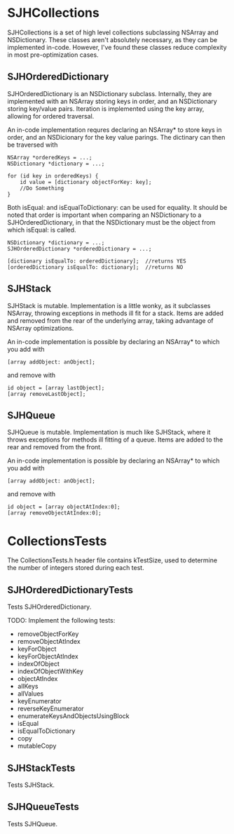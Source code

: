 # SJHCollections

SJHCollections is a set of high level collections subclassing NSArray and NSDictionary. These classes aren't absolutely necessary, as they can be implemented in-code. However, I've found these classes reduce complexity in most pre-optimization cases.

## SJHOrderedDictionary

SJHOrderedDictionary is an NSDictionary subclass. Internally, they are implemented with an NSArray storing keys in order, and an NSDictionary storing key/value pairs. Iteration is implemented using the key array, allowing for ordered traversal.

An in-code implementation requres declaring an NSArray* to store keys in order, and an NSDicionary for the key value parings. The dictinary can then be traversed with

	NSArray *orderedKeys = ...;
	NSDictionary *dictionary = ...;

	for (id key in orderedKeys) {
		id value = [dictionary objectForKey: key];
		//Do Something
	}

Both isEqual: and isEqualToDictionary: can be used for equality. It should be noted that order is important when comparing an NSDictionary to a SJHOrderedDictionary, in that the NSDictionary must be the object from which isEqual: is called.

	NSDictionary *dictionary = ...;
	SJHOrderedDictionary *orderedDictionary = ...;

	[dictionary isEqualTo: orderedDictionary];  //returns YES
	[orderedDictionary isEqualTo: dictionary];  //returns NO


## SJHStack

SJHStack is mutable. Implementation is a little wonky, as it subclasses NSArray, throwing exceptions in methods ill fit for a stack. Items are added and removed from the rear of the underlying array, taking advantage of NSArray optimizations.

An in-code implementation is possible by declaring an NSArray* to which you add with

	[array addObject: anObject];

and remove with

	id object = [array lastObject];
	[array removeLastObject];


## SJHQueue

SJHQueue is mutable. Implementation is much like SJHStack, where it throws exceptions for methods ill fitting of a queue. Items are added to the rear and removed from the front.

An in-code implementation is possible by declaring an NSArray* to which you add with

	[array addObject: anObject];

and remove with

	id object = [array objectAtIndex:0];
	[array removeObjectAtIndex:0];


# CollectionsTests

The CollectionsTests.h header file contains kTestSize, used to determine the number of integers stored during each test.

## SJHOrderedDictionaryTests

Tests SJHOrderedDictionary.

TODO: Implement the following tests:
* removeObjectForKey
* removeObjectAtIndex
* keyForObject
* keyForObjectAtIndex
* indexOfObject
* indexOfObjectWithKey
* objectAtIndex
* allKeys
* allValues
* keyEnumerator
* reverseKeyEnumerator
* enumerateKeysAndObjectsUsingBlock
* isEqual
* isEqualToDictionary
* copy
* mutableCopy

## SJHStackTests

Tests SJHStack.

## SJHQueueTests

Tests SJHQueue.
